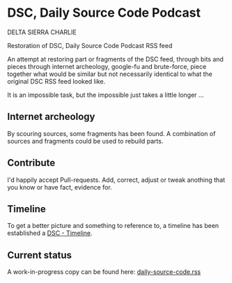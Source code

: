 # DSC, Daily Source Code Podcast

DELTA SIERRA CHARLIE

Restoration of DSC, Daily Source Code Podcast RSS feed


An attempt at restoring part or fragments of the DSC feed, through bits and pieces through internet archeology, google-fu and brute-force, piece together what would be similar but not necessarily identical to what the original DSC RSS feed looked like.

It is an impossible task, but the impossible just takes a little longer ...


## Internet archeology
By scouring sources, some fragments has been found. A combination of sources and fragments could be used to rebuild parts.



## Contribute
I'd happily accept Pull-requests. Add, correct, adjust or tweak anothing that you know or have fact, evidence for.



## Timeline
To get a better picture and something to reference to, a timeline has been established a [DSC - Timeline](dsc-timeline.md).



## Current status

A work-in-progress copy can be found here: [daily-source-code.rss](daily-source-code.rss)
